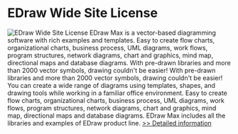 # EDraw Wide Site License
![EDraw Wide Site License](https://mycommerce.akamaized.net/api/pimages/P300142438/BIG/300142438.PNG)
EDraw Max is a vector-based diagramming software with rich examples and templates. Easy to create flow charts, organizational charts, business process, UML diagrams, work flows, program structures, network diagrams, chart and graphics, mind map, directional maps and database diagrams. With pre-drawn libraries and more than 2000 vector symbols, drawing couldn't be easier! With pre-drawn libraries and more than 2000 vector symbols, drawing couldn't be easier! You can create a wide range of diagrams using templates, shapes, and drawing tools while working in a familiar office environment. Easy to create flow charts, organizational charts, business process, UML diagrams, work flows, program structures, network diagrams, chart and graphics, mind map, directional maps and database diagrams. EDraw Max includes all the libraries and examples of EDraw product line.
[>> Detailed information](https://secure.shareit.com/shareit/product.html?productid=300142438&affiliateid=200057808)